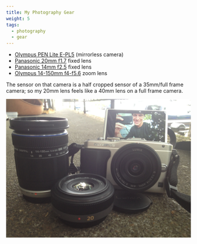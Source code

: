 ```yaml
---
title: My Photography Gear
weight: 5
tags: 
  - photography
  - gear
---
```


- [Olympus PEN Lite E-PL5](http://www.olympus.co.uk/site/en/c/cameras/pen_cameras/pen_lite/e_pl5/) (mirrorless camera)
- [Panasonic 20mm f1.7][7792-001] fixed lens
- [Panasonic 14mm f2.5][7792-002] fixed lens
- [Olympus 14-150mm f4-f5.6][7792-003] zoom lens

The sensor on that camera is a half cropped sensor of a 35mm/full frame camera; so my 20mm lens feels like a 40mm lens on a full frame camera. 

![](_my-camera.jpg)

[7792-001]: http://www.amazon.com/Panasonic-Aspherical-Pancake-Interchangeable-Cameras/dp/B002IKLJVE "Amazon.com: Panasonic LUMIX G 20mm f/1.7 Aspherical Pancake ..."
[7792-002]: http://www.amazon.com/Panasonic-14mm-2-5-Aspherical-Interchangeable/dp/B0043VE29C "Amazon.com: Panasonic Lumix 14mm f/2.5 G Aspherical Lens for ..."
[7792-003]: http://www.amazon.com/Olympus-14-150mm-4-0-5-6-Panasonic-Interchangeable/dp/B0035LBRMQ "Amazon.com: Olympus ED 14-150mm f/4.0-5.6 micro Four Thirds ..."
